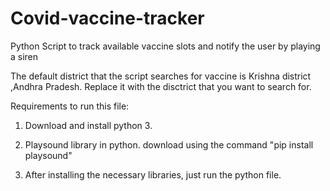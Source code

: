 # Covid-vaccine-tracker

Python Script to track available vaccine slots and notify the user by playing a siren


The default district that the script searches for vaccine is Krishna district ,Andhra Pradesh. Replace it with the disctrict that you want to search for.


Requirements to run this file: 

1) Download and install python 3.


2) Playsound library in python.
   download using the command "pip install playsound"
  
  
3) After installing the necessary libraries, just run the python file.
